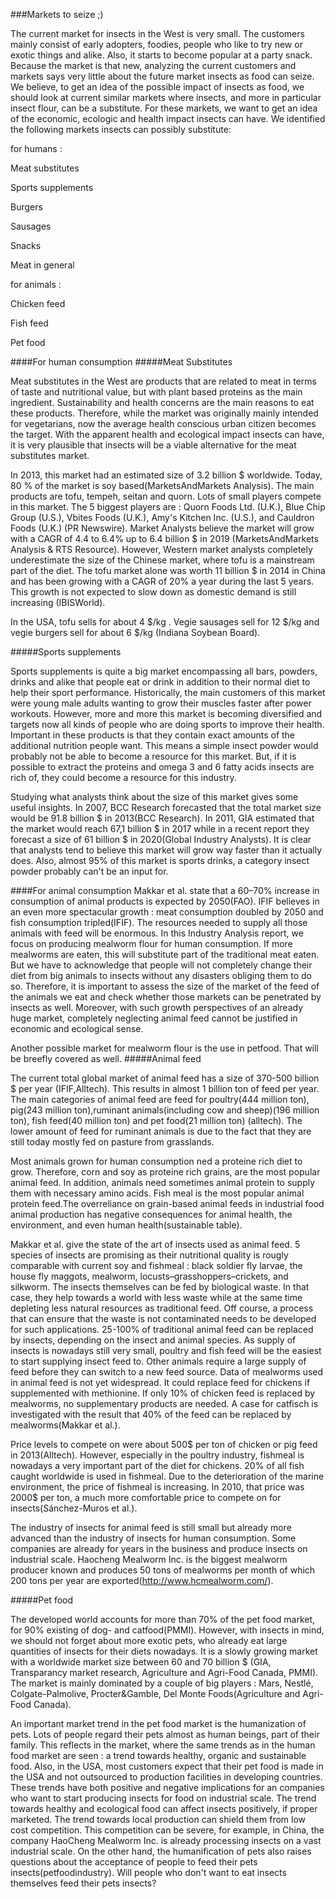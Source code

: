 ###Markets to seize ;)

The current market for insects in the West is very small. The customers mainly consist of early adopters, foodies, people who like to try new or exotic things and alike. Also, it starts to become popular at a party snack. Because the market is that new, analyzing the current customers and markets says very little about the future market insects as food can seize. We believe, to get an idea of the possible impact of insects as food, we should look at current similar markets where insects, and more in particular insect flour, can be a substitute. For these markets, we want to get an idea of the economic, ecologic and health impact insects can have. We identified the following markets insects can possibly substitute:

for humans :

Meat substitutes

Sports supplements

Burgers

Sausages

Snacks

Meat in general

for animals :

Chicken feed

Fish feed

Pet food

####For human consumption
#####Meat Substitutes

Meat substitutes in the West are products that are related to meat in terms of taste and nutritional value, but with plant based proteins as the main ingredient. Sustainability and health concerns are the main reasons to eat these products. Therefore, while the market was originally mainly intended for vegetarians, now the average health conscious urban citizen becomes the target. With the apparent health and ecological impact insects can have, it is very plausible that insects will be a viable alternative for the meat substitutes market.

In 2013, this market had an estimated size of 3.2 billion $ worldwide. Today, 80 % of the market is soy based(MarketsAndMarkets Analysis). The main products are tofu, tempeh, seitan and quorn. Lots of small players compete in this market. The 5 biggest players are : Quorn Foods Ltd. (U.K.), Blue Chip Group (U.S.), Vbites Foods (U.K.), Amy's Kitchen Inc. (U.S.), and Cauldron Foods (U.K.) (PR Newswire). Market Analysts believe the market will grow with a CAGR of 4.4 to 6.4% up to 6.4 billion $ in 2019 (MarketsAndMarkets Analysis & RTS Resource). However, Western market analysts completely underestimate the size of the Chinese market, where tofu is a mainstream part of the diet. The tofu market alone was worth 11 billion $ in 2014 in China and has been growing with a CAGR of 20% a year during the last 5 years. This growth is not expected to slow down as domestic demand is still increasing (IBISWorld).

In the USA, tofu sells for about 4 $/kg . Vegie sausages sell for 12 $/kg and vegie burgers sell for about 6 $/kg (Indiana Soybean Board).

#####Sports supplements

Sports supplements is quite a big market encompassing all bars, powders, drinks and alike that people eat or drink in addition to their normal diet to help their sport performance. Historically, the main customers of this market were young male adults wanting to grow their muscles faster after power workouts. However, more and more this market is becoming diversified and targets now all kinds of people who are doing sports to improve their health. Important in these products is that they contain exact amounts of  the additional nutrition people want. This means a simple insect powder would probably not be able to become a resource for this market. But, if it is possible to extract the proteins and omega 3 and 6 fatty acids insects are rich of, they could become a resource for this industry.

Studying what analysts think about the size of this market gives some useful insights. In 2007, BCC Research forecasted that the total market size would be 91.8 billion $ in 2013(BCC Research). In 2011, GIA estimated that the market would reach 67,1 billion $ in 2017 while in a recent report they forecast a size of 61 billion $ in 2020(Global Industry Analysts). It is clear that analysts tend to believe this market will grow way faster than it actually does. Also, almost 95% of this market is sports drinks, a category insect powder probably can't be an input for.

####For animal consumption
Makkar et al. state that a 60–70% increase in consumption of animal products is expected by 2050(FAO). IFIF believes in an even more spectacular growth : meat consumption doubled by 2050 and fish consumption tripled(IFIF). The resources needed to supply all those animals with feed will be enormous.  In this Industry Analysis report, we focus on producing mealworm flour for human consumption. If more mealworms are eaten, this will substitute part of the traditional meat eaten. But we have to acknowledge that people will not completely change their diet from big animals to insects without any disasters obliging them to do so. Therefore, it is important to assess the size of the market of the feed of the animals we eat and check whether those markets can be penetrated by insects as well.  Moreover, with such growth perspectives of an already huge market, completely neglecting animal feed cannot be justified in economic and ecological sense.

Another possible market for mealworm flour is the use in petfood. That will be breefly covered as well.
#####Animal feed

The current total global market of animal feed has a size of 370-500 billion $ per year (IFIF,Alltech). This results in almost 1 billion ton of feed per year. The main categories of animal feed are feed for poultry(444 million ton), pig(243 million ton),ruminant animals(including cow and sheep)(196 million ton), fish feed(40 million ton) and pet food(21 million ton) (alltech). The lower amount of feed for ruminant animals is due to the fact that they are still today mostly fed on pasture from grasslands.

Most animals grown for human consumption ned a proteine rich diet to grow. Therefore, corn and soy as proteine rich grains, are the most popular animal feed. In addition, animals need sometimes animal protein to supply them with necessary amino acids. Fish meal is the most popular animal protein feed.The overreliance on grain-based animal feeds in industrial food animal production has negative consequences for animal health, the environment, and even human health(sustainable table).

Makkar et al. give the state of the art of insects used as animal feed. 5 species of insects are promising as their nutritional quality is rougly comparable with current soy and fishmeal : black soldier fly larvae, the house fly maggots,
mealworm, locusts–grasshoppers–crickets, and silkworm. The insects themselves can be fed by biological waste. In that case, they help towards a world with less waste while at the same time depleting less natural resources as traditional feed. Off course, a process that can ensure that the waste is not contaminated needs to be developed for such applications. 25-100% of traditional animal feed can be replaced by insects, depending on the insect and animal species. As supply of insects is nowadays still very small, poultry and fish feed will be the easiest to start supplying insect feed to. Other animals require a large supply of feed before they can switch to a new feed source.
Data of mealworms used in animal feed is not yet widespread. It could replace feed for chickens if supplemented with methionine. If only 10% of chicken feed is replaced by mealworms, no supplementary products are needed. A case for catfisch is investigated with the result that 40% of the feed can be replaced by mealworms(Makkar et al.).

Price levels to compete on were about 500$ per ton of chicken or pig feed in 2013(Alltech). However, especially in the poultry industry, fishmeal is nowadays a very important part of the diet for chickens. 20% of all fish caught worldwide is used in fishmeal. Due to the deterioration of the marine environment, the price of fishmeal is increasing. In 2010, that price was 2000$ per ton, a much more comfortable price to compete on for insects(Sánchez-Muros et al.).

The industry of insects for animal feed is still small but already more advanced than the industry of insects for human consumption. Some companies are already for years in the business and produce insects on industrial scale. Haocheng Mealworm Inc. is the biggest mealworm producer known and produces 50 tons of mealworms per month of which 200 tons per year are exported(http://www.hcmealworm.com/).


#####Pet food

The developed world accounts for more than 70% of the pet food market, for 90% existing of dog- and catfood(PMMI). However, with insects in mind, we should not forget about more exotic pets, who already eat large quantities of insects for their diets nowadays. It is a slowly growing market with a worldwide market size between 60 and 70 billion $ (GIA, Transparancy market research, Agriculture and Agri-Food Canada, PMMI).
The market is mainly dominated by a couple of big players : Mars, Nestlé, Colgate-Palmolive, Procter&Gamble, Del Monte Foods(Agriculture and Agri-Food Canada).

An important market trend in the pet food market is the humanization of pets. Lots of people regard their pets almost as human beings, part of their family. This reflects in the market, where the same trends as in the human food market are seen : a trend towards healthy, organic and sustainable food. Also, in the USA, most customers expect that their pet food is made in the USA and not outsourced to production facilities in developing countries. These trends have both positive and negative implications for an companies who want to start producing insects for food on industrial scale. The trend towards healthy and ecological food can affect insects positively, if proper marketed. The trend towards local production can shield them from low cost competition. This competition can be severe, for example, in China, the company HaoCheng Mealworm Inc. is already processing insects on a vast industrial scale. On the other hand, the humanification of pets also raises questions about the acceptance of people to feed their pets insects(petfoodindustry). Will people who don't want to eat insects themselves feed their pets insects?
